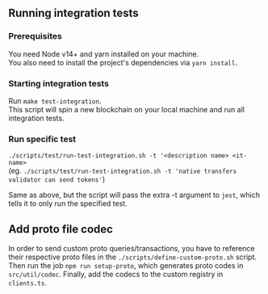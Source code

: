 ## Running integration tests

### Prerequisites
You need Node v14+ and yarn installed on your machine.  
You also need to install the project's dependencies via `yarn install`.

### Starting integration tests
Run `make test-integration`.  
This script will spin a new blockchain on your local machine and run all integration tests.

### Run specific test

`./scripts/test/run-test-integration.sh -t '<description name> <it-name>`  
(eg. `./scripts/test/run-test-integration.sh -t 'native transfers validator can send tokens'`)

Same as above, but the script will pass the extra -t argument to `jest`, which tells it to only run the specified test.

## Add proto file codec

In order to send custom proto queries/transactions, you have to reference their respective proto files in the `./scripts/define-custom-proto.sh`  script. Then run the job `npm run setup-proto`, which generates proto codes in `src/util/codec`. Finally, add the codecs to the custom registry in `clients.ts`. 